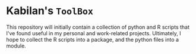 # Kabilan's `ToolBox`

This repository will initially contain a collection of python and R scripts that I've found useful in my personal and work-related projects.
Ultimately, I hope to collect the R scripts into a package, and the python files into a module.
